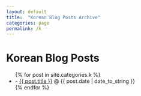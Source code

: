 ```yaml
---
layout: default
title:  "Korean Blog Posts Archive"
categories: page
permalink: /k
---
```

 
<div id="home">
  <h1>Korean Blog Posts</h1>
  <ul class="posts">
    {% for post in site.categories.k %}
      <li>- <a href="{{ post.url }}">{{ post.title }}</a><span> &#64; {{ post.date | date_to_string }}</span></li> 
    {% endfor %}
  </ul>
</div>
